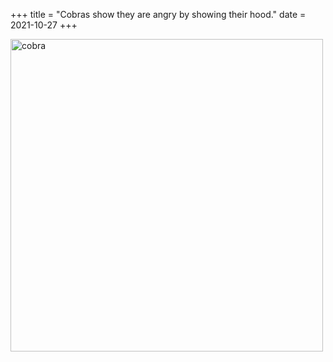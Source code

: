 +++
title = "Cobras show they are angry by showing their hood."
date = 2021-10-27
+++

<img src="https://upload.wikimedia.org/wikipedia/commons/6/66/Indiancobra.jpg" alt="cobra" width="500">


